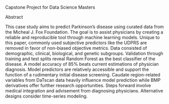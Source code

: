 Capstone Project for Data Science Masters





Abstract

This case study aims to predict Parkinson’s disease using curated data from the Micheal J. Fox Foundation. The goal is to assist physicians by creating a reliable and reproducible tool through machine learning models. Unique to this paper, commonly used subjective predictors like the UDPRS are removed in favor of non-biased objective metrics. Data consisted of demographic, clinical, biological, and genetic subgroups. Validation through training and test splits reveal Random Forest as the best classifier of the disease. A model accuracy of 85% beats current estimations of physician diagnosis. Model predictors are relatively accessible and support the function of a rudimentary initial disease screening. Caudate region-related variables from DaTscan data heavily influence model prediction while BMP derivatives offer further research opportunities. Steps forward involve medical integration and advisement from diagnosing physicians. Alternative designs consider time-series modeling. 
